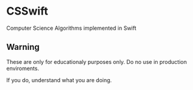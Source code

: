 CSSwift
=======

Computer Science Algorithms implemented in Swift

Warning
-------

These are only for educationaly purposes only. Do no use in production enviroments. 

If you do, understand what you are doing. 
